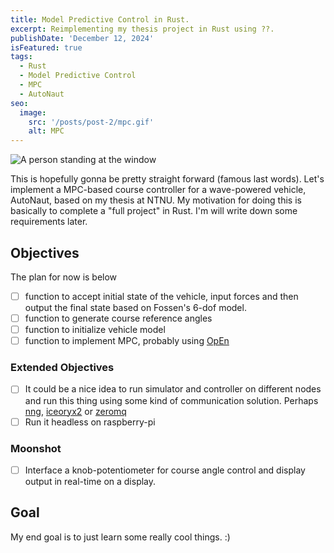 ```yaml
---
title: Model Predictive Control in Rust.
excerpt: Reimplementing my thesis project in Rust using ??.
publishDate: 'December 12, 2024'
isFeatured: true
tags:
  - Rust
  - Model Predictive Control
  - MPC
  - AutoNaut
seo:
  image:
    src: '/posts/post-2/mpc.gif'
    alt: MPC
---
```


![A person standing at the window](/posts/post-2/mpc.gif)

This is hopefully gonna be pretty straight forward (famous last words). Let's implement a MPC-based course controller for a wave-powered vehicle, AutoNaut, based on my thesis at NTNU. My motivation for doing this is basically to complete a "full project" in Rust. I'm will write down some requirements later. 

## Objectives 
The plan for now is below

- [ ] function to accept initial state of the vehicle, input forces and then output the final state based on Fossen's 6-dof model.
- [ ] function to generate course reference angles
- [ ] function to initialize vehicle model
- [ ] function to implement MPC, probably using [OpEn](https://github.com/alphaville/optimization-engine)

### Extended Objectives
- [ ] It could be a nice idea to run simulator and controller on different nodes and run this thing using some kind of communication solution. Perhaps [nng](https://docs.rs/nng/latest/nng/), [iceoryx2](https://github.com/eclipse-iceoryx/iceoryx2) or [zeromq](https://github.com/zeromq/zmq.rs)
- [ ] Run it headless on raspberry-pi

### Moonshot
- [ ] Interface a knob-potentiometer for course angle control and display output in real-time on a display.

## Goal
My end goal is to just learn some really cool things. :)